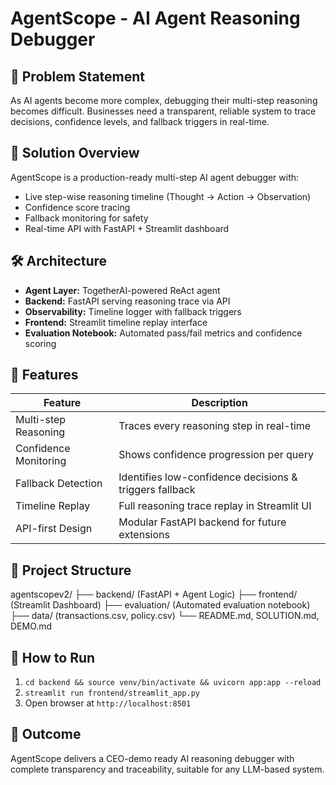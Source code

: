 # AgentScope - AI Agent Reasoning Debugger

## 📌 Problem Statement
As AI agents become more complex, debugging their multi-step reasoning becomes difficult. Businesses need a transparent, reliable system to trace decisions, confidence levels, and fallback triggers in real-time.

## 🎯 Solution Overview
AgentScope is a production-ready multi-step AI agent debugger with:
- Live step-wise reasoning timeline (Thought → Action → Observation)
- Confidence score tracing
- Fallback monitoring for safety
- Real-time API with FastAPI + Streamlit dashboard

## 🛠️ Architecture
- **Agent Layer:** TogetherAI-powered ReAct agent
- **Backend:** FastAPI serving reasoning trace via API
- **Observability:** Timeline logger with fallback triggers
- **Frontend:** Streamlit timeline replay interface
- **Evaluation Notebook:** Automated pass/fail metrics and confidence scoring

## 🎁 Features
| Feature | Description |
|----------|-------------|
| Multi-step Reasoning | Traces every reasoning step in real-time |
| Confidence Monitoring | Shows confidence progression per query |
| Fallback Detection | Identifies low-confidence decisions & triggers fallback |
| Timeline Replay | Full reasoning trace replay in Streamlit UI |
| API-first Design | Modular FastAPI backend for future extensions |

## 📂 Project Structure
agentscopev2/
├── backend/ (FastAPI + Agent Logic)
├── frontend/ (Streamlit Dashboard)
├── evaluation/ (Automated evaluation notebook)
├── data/ (transactions.csv, policy.csv)
└── README.md, SOLUTION.md, DEMO.md



## 🚀 How to Run
1. `cd backend && source venv/bin/activate && uvicorn app:app --reload`
2. `streamlit run frontend/streamlit_app.py`
3. Open browser at `http://localhost:8501`

## 🎉 Outcome
AgentScope delivers a CEO-demo ready AI reasoning debugger with complete transparency and traceability, suitable for any LLM-based system.
